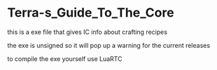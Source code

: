 # Terra-s_Guide_To_The_Core
this is a exe file that gives IC info about crafting recipes

the exe is unsigned so it will pop up a warning for the current releases

to compile the exe yourself use LuaRTC
